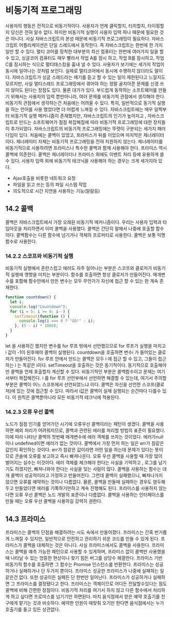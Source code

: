 # 비동기적 프로그래밍

사용자의 행동은 전적으로 비동기적이다. 사용자가 언제 클릭할지, 터치할지, 타이핑할지 당신은 전혀 알수 없다. 하지만 비동기적 실행이 사용자 입력 하나 때문에 필요한 것은 아니다. 사실 자바스크립트의 본성 때문에 비동기적 프로그래밍이 필요하다.
자바스크립트 어플리케이션은 단일 스레드에서 동작한다. 즉 자바스크립트는 한번에 한 가지 일만 할 수 있다. 멀티 코어를 장착한 대부분의 최신 컴퓨터는 한번에 여러가지 일을 할 수 있고, 싱글코어 컴퓨터도 매우 빨라서 작업 A를 잠시 하고, 작업 B를 잠시하고, 작업C를 잠시하는 식으로 멀티태스킹을 흉내 낼 수 있다. 사용자가 보기에는 세가지 작업이 동시에 일어나는 것처럼 보인다. 실제로 멀티코어에서 동시에 수행하지 않더라도 말이다.
자바스크립트가 싱글 스레드라는 얘기를 듣고 할 수 있는 일이 제한된다고 느낄지도 모르지만, 사실 멀티스레드 프로그래밍에서 겪어야 하는 정말 골치아픈 문제를 신경 쓰지 않아도 된다는 장점도 있다. 물론 대가가 있다. 부드럽게 동작하는 소프트웨어를 만들기 위해서는 사용자의 입력 뿐만아니라, 여러 문제를 비동기적 관점에서 생각해야 한다. 비동기적 관점에서 생각하는건 처음에는 어려울 수 있다. 특히, 일반적으로 동기적 실행을 하는 언어를 사용 했었다면 더 어렵게 느껴질 수 있다.
자바스크립트에는 매우 일찍부터 비동기적 실행 메커니즘이 존재했지만, 자바스크립트의 인기가 높아지고 , 자바스크립트로 만드는 소프트웨어가 점점 복잡해짐에 따라 비동기적 프로그래밍에 대한 장치들이 추가되었다. 자바스크립트의 비동기적 프로그래밍에는 뚜렷이 구분되는 세가지 패러다임이 있다. 처음에는 콜백이 있었고, 프라미스가 뒤를 이었으며 마지막은 제너레이터이다. 제너레이터 자체는 비동기적 프로그래밍을 전혀 지원하지 않는다. 제너레이터를 비동기적으로 사용하려면 프라미스나 특수한 콜백과 함께 사용해야 한다. 프라미스 역시 콜백에 의존한다. 콜백은 제너레이터나 프라미스 외에도 이벤트 처리 등에 유용하게 쓸 수 있다. 사용자 입력 외에 비동기적 테크닉을 사용해야 하는 경우는 크게 세가지아 있다.

- Ajax호출을 비롯한 네트워크 요청
- 파일을 읽고 쓰는 등의 파일 시스템 작업
- 의도적으로 시간 지연을 사용하는 기능(알람등)

## 14.2 콜백

콜백은 자바스크립트에서 가장 오래된 비동기적 메커니즘이다. 우리는 사용자 입력과 타임아웃을 처리하면서 이미 콜백을 사용했다. 콜백은 간단히 말해서 나중에 호출할 함수이다. 콜백함수는 다른 함수에 넘기거나 객체의 프로퍼티로 사용한다. 콜백은 보통 익명함수로 사용한다.

### 14.2.2 스코프와 비동기적 실행

비동기적 실행에서 혼란스럽고 에러도 자주 일어나는 부분은 스코프와 클로저가 비동기적 실행에 영향을 미치는 부분이다. 함수를 호출하면 항상 클로저가 만들어진다. 매개변수를 포함해 함수안에서 만든 변수는 모두 무언가가 자신에 접근 할 수 있는 한 계속 존재한다.

```javascript
function countdown() {
  let i;
  console.log("Countdown");
  for (i = 5; i >= 0; i--) {
    setTimeout(function () {
      console.log(i === 0 ? "GO!" : i);
    }, (5 - i) * 1000);
  }
}
```

let 을 사용하긴 했지만 변수를 for 루프 밖에서 선언했으므로 for 루프가 실행을 마치고 i 값이 -1이 된후에야 콜백이 실행된다.
countdown을 호출하면 변수i 가 들어있는 클로저가 만들어진다. for 루프 안에서 만드는 콜백은 모두 i 에 접근 할 수 있고, 그들이 접근하는 i 는 똑같은 i이다.
setTimeout을 호출하는 것은 동기적이다. 동기적으로 호출해야만 콜백을 언제 호출할지 계산할 수 있다. 비동기적인 부분은 콜백함수이고 문제는 여기서부터 복잡해진다.
i 를 for 루프 선언부에서 선언하면 해결할 수 있는데, 여기서 주의할 부분은 콜백이 어느 스코프에서 선언되었느냐 이다. 콜백은 자신을 선언한 스코프(클로저)에 있는 것에 접근할 수 있다. 따라서 i값은 콜백이 실제 실행되는 순간마다 다를수 있다. 이 원칙은 콜백뿐아니라 모든 비동기적 테크닉에 적용된다.

### 14.2.3 오류 우선 콜백

노드가 점점 인기를 얻어가던 시기에 오류우선 콜백이라는 패턴이 생겼다. 콜백을 사용하면 예외 처리가 어려워지므로, 콜백과 관련된 에러를 처리할 방법의 표준이 필요했다. 이에 따라 나타난 콜백의 첫번째 매개변수에 에러 객체를 쓰자는 것이었다. 에러가null이나 undefined이면 에러가 없는 것이다.
콜백에서 가장 먼저 하는 일은 err가 참같은 값인지 확인하는 것이다. err가 참같은 값이라면 어떤 일을 하는데 문제가 있다는 뜻이므로 콘솔에 오류를 보고하고 즉시 빠져나온다. 오류 우선 콜백을 사용할 때 가장 많이 벌어지는 실수는 이것이다. 에러 객체를 체크해야 한다는 사실을 기억하고 , 로그를 남기기도 하겠지만, 빠져나와야 한다는 사실을 잊는 사람이 많다. 콜백을 사용하는 함수는 대개 콜백이 성공적이라고 가정하고 만들어진다. 그런데 콜백이 실패했으니, 빠져나가지 않으면 오류를 예약하는 것이나 다름없다. 물론, 콜백을 만들때 실패하는 경우도 염두해 두고 만들었다면 에러를 기록하기만하고 계속 진행해도 된다.
프라미스를 사용하지 않는다면 오류 우선 콜백은 노드 개발의 표준이나 다름없다. 콜백을 사용하는 인터페이스를 만들 때는 오류 우선 콜백을 사용하길 강력히 권한다.

## 14.3 프라미스

프라미스는 콜백의 단점을 해결하려는 시도 속에서 만들어졌다. 프라미스는 간혹 번거롭게 느껴질 수 있지만, 일반적으로 안전하고 관리하기 쉬운 코드를 만들 수 있게 된다.
프라미스가 콜백을 대체하는 것은 아니다. 사실 프라미스에서도 콜백을 사용한다. 프라미스는 콜백을 예측 가능한 패턴으로 사용할 수 있게하며, 프라미스 없이 콜백만 사용했을 때 나타날 수 있는 엉뚱한 현상이나 찾기 힘든 버그를 상당수 해결한다.
프라미스 기반 비동기적 함수를 호출하면 그 함수는 Promise 인스턴스를 반환한다. 프라미스는 성공하거나 실패하거나 단 두가지 뿐이다. 프라미스 성공한 프라미스가 나중에 실패하는 일 같은건 없다. 또한 성공이든 실패든 단 한번만 일어난다. 프라미스가 성공하거나 실패하면 그 프라미스를 결정됐다고 한다.
프라미스는 객체이므로 어디든 전달할수있다는 점도 콜백에 비해 간편한 장점이다. 비동기적 처리를 여기서 하지 않고 다른 함수에서 처리하게 하고 싶다면 프로미스를 넘기기만 하면된다. 마치 음식점에서 받은 예약 호출기를 친구에게 맡기는 것과 비슷하다. 예약한 인원이 때맞춰 오기만 한다면 음식점에서는 누가 호출기를 들고 있든 상관없다.
